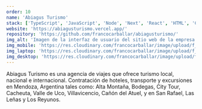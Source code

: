 ```yaml
---
order: 10
name: 'Abiagus Turismo'
stack: ['TypeScript', 'JavaScript', 'Node', 'Next', 'React', 'HTML', 'CSS']
website: 'https://abiagusturismo.vercel.app/'
repository: 'https://github.com/francocarballar/abiagusturismo/'
img_alt: 'Imagen de la interfaz de usuario del sitio web de la empresa Abiagus Turismo'
img_mobile: 'https://res.cloudinary.com/francocarballar/image/upload/f_auto,q_auto/v1/portfolio/projects/abiagusturismo/ej3yrvfjwz5uoh5yn1lh'
img_laptop: 'https://res.cloudinary.com/francocarballar/image/upload/f_auto,q_auto/v1/portfolio/projects/abiagusturismo/ubfkimyauvcvudufiise'
img_desktop: 'https://res.cloudinary.com/francocarballar/image/upload/f_auto,q_auto/v1/portfolio/projects/abiagusturismo/rkxv8zzuwqbig7rwzm8p'
---
```


Abiagus Turismo es una agencia de viajes que ofrece turismo local, nacional e internacional. Contratación de hoteles, transporte y excursiones en Mendoza, Argentina tales como: Alta Montaña, Bodegas, City Tour, Cacheuta, Valle de Uco, Villavicencio, Cañón del Atuel, y en San Rafael, Las Leñas y Los Reyunos.
